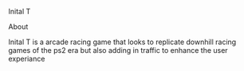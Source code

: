 Inital T

About

Inital T is a arcade racing game that looks to replicate downhill racing games of the ps2 era but also adding in traffic to enhance the user experiance 


